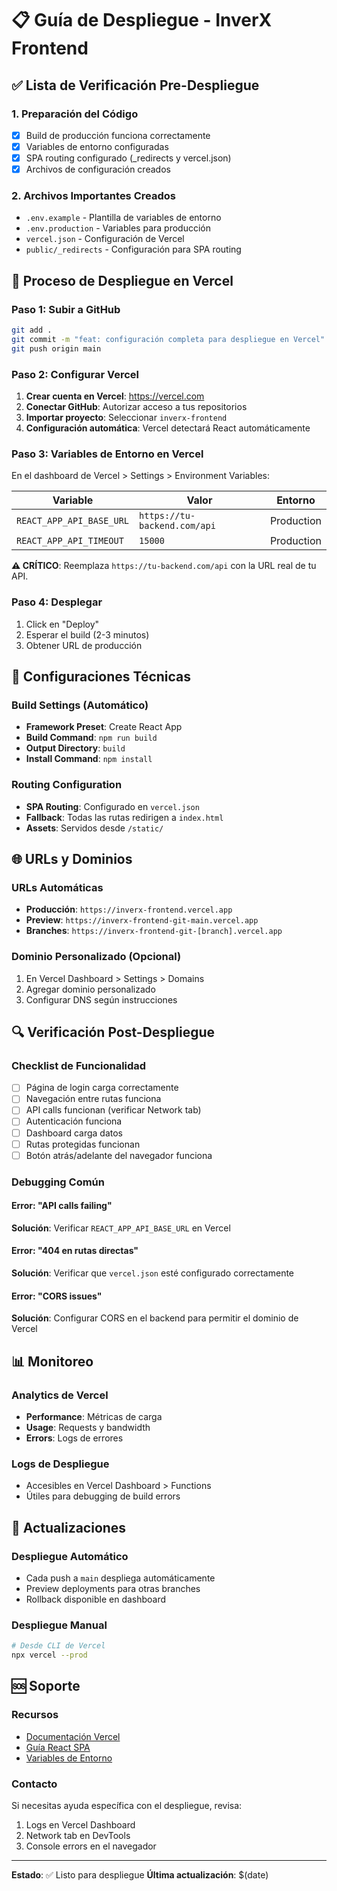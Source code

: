 # 📋 Guía de Despliegue - InverX Frontend

## ✅ Lista de Verificación Pre-Despliegue

### 1. Preparación del Código
- [x] Build de producción funciona correctamente
- [x] Variables de entorno configuradas
- [x] SPA routing configurado (_redirects y vercel.json)
- [x] Archivos de configuración creados

### 2. Archivos Importantes Creados
- `.env.example` - Plantilla de variables de entorno
- `.env.production` - Variables para producción
- `vercel.json` - Configuración de Vercel
- `public/_redirects` - Configuración para SPA routing

## 🚀 Proceso de Despliegue en Vercel

### Paso 1: Subir a GitHub
```bash
git add .
git commit -m "feat: configuración completa para despliegue en Vercel"
git push origin main
```

### Paso 2: Configurar Vercel
1. **Crear cuenta en Vercel**: https://vercel.com
2. **Conectar GitHub**: Autorizar acceso a tus repositorios
3. **Importar proyecto**: Seleccionar `inverx-frontend`
4. **Configuración automática**: Vercel detectará React automáticamente

### Paso 3: Variables de Entorno en Vercel
En el dashboard de Vercel > Settings > Environment Variables:

| Variable | Valor | Entorno |
|----------|-------|----------|
| `REACT_APP_API_BASE_URL` | `https://tu-backend.com/api` | Production |
| `REACT_APP_API_TIMEOUT` | `15000` | Production |

**⚠️ CRÍTICO**: Reemplaza `https://tu-backend.com/api` con la URL real de tu API.

### Paso 4: Desplegar
1. Click en "Deploy"
2. Esperar el build (2-3 minutos)
3. Obtener URL de producción

## 🔧 Configuraciones Técnicas

### Build Settings (Automático)
- **Framework Preset**: Create React App
- **Build Command**: `npm run build`
- **Output Directory**: `build`
- **Install Command**: `npm install`

### Routing Configuration
- **SPA Routing**: Configurado en `vercel.json`
- **Fallback**: Todas las rutas redirigen a `index.html`
- **Assets**: Servidos desde `/static/`

## 🌐 URLs y Dominios

### URLs Automáticas
- **Producción**: `https://inverx-frontend.vercel.app`
- **Preview**: `https://inverx-frontend-git-main.vercel.app`
- **Branches**: `https://inverx-frontend-git-[branch].vercel.app`

### Dominio Personalizado (Opcional)
1. En Vercel Dashboard > Settings > Domains
2. Agregar dominio personalizado
3. Configurar DNS según instrucciones

## 🔍 Verificación Post-Despliegue

### Checklist de Funcionalidad
- [ ] Página de login carga correctamente
- [ ] Navegación entre rutas funciona
- [ ] API calls funcionan (verificar Network tab)
- [ ] Autenticación funciona
- [ ] Dashboard carga datos
- [ ] Rutas protegidas funcionan
- [ ] Botón atrás/adelante del navegador funciona

### Debugging Común

#### Error: "API calls failing"
**Solución**: Verificar `REACT_APP_API_BASE_URL` en Vercel

#### Error: "404 en rutas directas"
**Solución**: Verificar que `vercel.json` esté configurado correctamente

#### Error: "CORS issues"
**Solución**: Configurar CORS en el backend para permitir el dominio de Vercel

## 📊 Monitoreo

### Analytics de Vercel
- **Performance**: Métricas de carga
- **Usage**: Requests y bandwidth
- **Errors**: Logs de errores

### Logs de Despliegue
- Accesibles en Vercel Dashboard > Functions
- Útiles para debugging de build errors

## 🔄 Actualizaciones

### Despliegue Automático
- Cada push a `main` despliega automáticamente
- Preview deployments para otras branches
- Rollback disponible en dashboard

### Despliegue Manual
```bash
# Desde CLI de Vercel
npx vercel --prod
```

## 🆘 Soporte

### Recursos
- [Documentación Vercel](https://vercel.com/docs)
- [Guía React SPA](https://vercel.com/guides/deploying-react-with-vercel)
- [Variables de Entorno](https://vercel.com/docs/concepts/projects/environment-variables)

### Contacto
Si necesitas ayuda específica con el despliegue, revisa:
1. Logs en Vercel Dashboard
2. Network tab en DevTools
3. Console errors en el navegador

---

**Estado**: ✅ Listo para despliegue
**Última actualización**: $(date)
